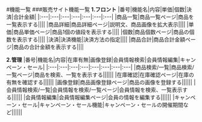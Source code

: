 #機能一覧
###販売サイト機能一覧
**1.フロント**
|番号|機能名|内容|単価|個数|決済|合計金額|
|:---|:---|:---|:---|:---|:---|:---|
|商品一覧|商品一覧ページ|商品を一覧表示する||||
|商品詳細|商品詳細ページ|説明文、商品画像を拡大表示||||
|単価|商品単価ページ|商品1個の値段を表示する||||
|個数|商品個数ページ|商品の個数を表示する||||
|決済|決済機能|決済方法の指定||||
|商品合計|商品合計金額ページ|商品の合計金額を表示する||||<br>

**2.管理**
|番号|機能名|内容|在庫有無|画像登録|会員情報検索|会員情報編集|キャンペーン・セール|
|:---|:---|:---|:---|:---|:---|:---|:---|
|商品検索/一覧|商品検索/一覧ページ|商品を検索、一覧を表示する||||||
|在庫確認|在庫確認ページ|在庫の有無を確認する||||||
|画像登録|商品画像登録ページ|商品の画像を登録する||||||
|会員情報検索/一覧|会員情報を検索/一覧ページ|会員情報を検索、一覧表示する||||||
|会員情報編集|会員情報編集ページ|会員の情報を編集する||||||
|キャンペーン・セール|キャンペーン・セール機能|キャンペーン・セールの開催期間など||||||

